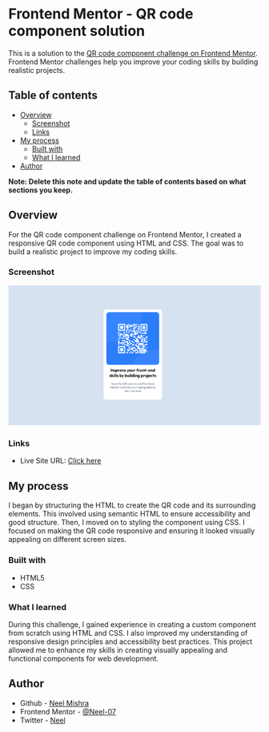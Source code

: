 # Frontend Mentor - QR code component solution

This is a solution to the [QR code component challenge on Frontend Mentor](https://www.frontendmentor.io/challenges/qr-code-component-iux_sIO_H). Frontend Mentor challenges help you improve your coding skills by building realistic projects. 

## Table of contents

- [Overview](#overview)
  - [Screenshot](#screenshot)
  - [Links](#links)
- [My process](#my-process)
  - [Built with](#built-with)
  - [What I learned](#what-i-learned)
- [Author](#author)

**Note: Delete this note and update the table of contents based on what sections you keep.**

## Overview
 For the QR code component challenge on Frontend Mentor, I created a responsive QR code component using HTML and CSS. The goal was to build a realistic project to improve my coding skills.
### Screenshot

![](./images/Screenshot.png)

### Links

- Live Site URL: [Click here](https://neel-07.github.io/QR-code-component/)

## My process
   I began by structuring the HTML to create the QR code and its surrounding elements. This involved using semantic HTML to ensure accessibility and good structure. Then, I moved on to styling the component using CSS. I focused on making the QR code responsive and ensuring it looked visually appealing on different screen sizes.

### Built with

- HTML5
- CSS 


### What I learned
 During this challenge, I gained experience in creating a custom component from scratch using HTML and CSS. I also improved my understanding of responsive design principles and accessibility best practices. This project allowed me to enhance my skills in creating visually appealing and functional components for web development.





## Author

- Github - [Neel Mishra](https://github.com/Neel-07)
- Frontend Mentor - [@Neel-07](https://www.frontendmentor.io/profile/Neel-07)
- Twitter - [Neel](https://twitter.com/NeelMis35789692)


